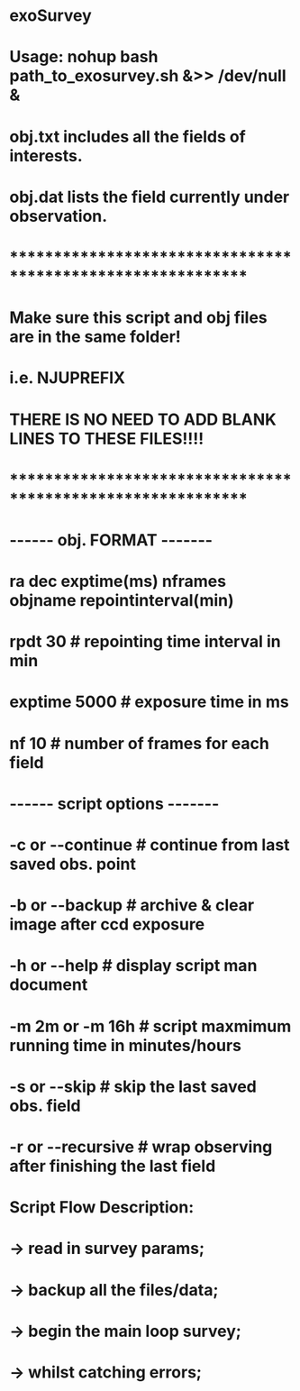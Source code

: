# exoSurvey

#
# Usage: nohup bash path_to_exosurvey.sh &>> /dev/null &
#
# obj.txt includes all the fields of interests.
# obj.dat lists the field currently under observation.
# ***********************************************************
# Make sure this script and obj files are in the same folder!
# i.e. NJUPREFIX
# THERE IS NO NEED TO ADD BLANK LINES TO THESE FILES!!!!
# ***********************************************************
#
# ------ obj. FORMAT -------
# ra dec exptime(ms) nframes objname repointinterval(min)
# rpdt    30    # repointing time interval in min
# exptime 5000  # exposure time in ms
# nf      10    # number of frames for each field

#
# ------ script options -------
# -c or --continue  # continue from last saved obs. point
# -b or --backup    # archive & clear image after ccd exposure
# -h or --help      # display script man document
# -m 2m or -m 16h   # script maxmimum running time in minutes/hours
# -s or --skip      # skip the last saved obs. field
# -r or --recursive # wrap observing after finishing the last field 

# 
# Script Flow Description:
#  -> read in survey params;
#  -> backup all the files/data;
#  -> begin the main loop survey;
#  -> whilst catching errors;
